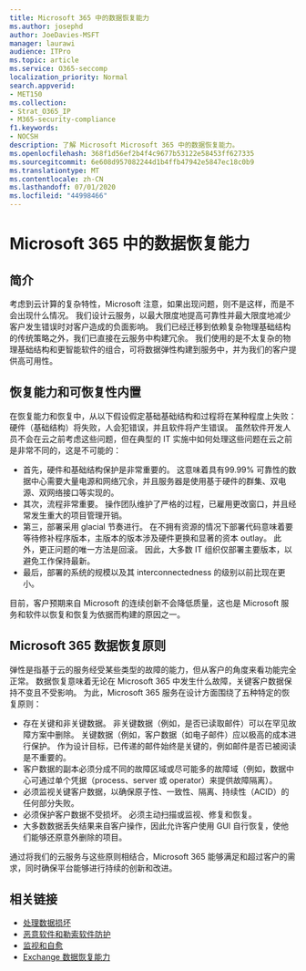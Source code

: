 ```yaml
---
title: Microsoft 365 中的数据恢复能力
ms.author: josephd
author: JoeDavies-MSFT
manager: laurawi
audience: ITPro
ms.topic: article
ms.service: O365-seccomp
localization_priority: Normal
search.appverid:
- MET150
ms.collection:
- Strat_O365_IP
- M365-security-compliance
f1.keywords:
- NOCSH
description: 了解 Microsoft Microsoft 365 中的数据恢复能力。
ms.openlocfilehash: 368f1d56ef2b4f4c9677b53122e58453ff627335
ms.sourcegitcommit: 6e608d957082244d1b4ffb47942e5847ec18c0b9
ms.translationtype: MT
ms.contentlocale: zh-CN
ms.lasthandoff: 07/01/2020
ms.locfileid: "44998466"
---
```

# <a name="data-resiliency-in-microsoft-365"></a>Microsoft 365 中的数据恢复能力

## <a name="introduction"></a>简介

考虑到云计算的复杂特性，Microsoft 注意，如果出现问题，则不是这样，而是不会出现什么情况。 我们设计云服务，以最大限度地提高可靠性并最大限度地减少客户发生错误时对客户造成的负面影响。 我们已经迁移到依赖复杂物理基础结构的传统策略之外，我们已直接在云服务中构建冗余。 我们使用的是不太复杂的物理基础结构和更智能软件的组合，可将数据弹性构建到服务中，并为我们的客户提供高可用性。 

## <a name="resiliency-and-recoverability-are-built-in"></a>恢复能力和可恢复性内置 

在恢复能力和恢复中，从以下假设假定基础基础结构和过程将在某种程度上失败：硬件（基础结构）将失败，人会犯错误，并且软件将产生错误。 虽然软件开发人员不会在云之前考虑这些问题，但在典型的 IT 实施中如何处理这些问题在云之前是非常不同的，这是不可能的：

- 首先，硬件和基础结构保护是非常重要的。 这意味着具有99.99% 可靠性的数据中心需要大量电源和网络冗余，并且服务器是使用基于硬件的群集、双电源、双网络接口等实现的。 
- 其次，流程非常重要。 操作团队维护了严格的过程，已雇用更改窗口，并且经常发生重大的项目管理开销。 
- 第三，部署采用 glacial 节奏进行。 在不拥有资源的情况下部署代码意味着要等待修补程序版本，主版本的版本涉及硬件更换和显著的资本 outlay。 此外，更正问题的唯一方法是回滚。 因此，大多数 IT 组织仅部署主要版本，以避免工作保持最新。 
- 最后，部署的系统的规模以及其 interconnectedness 的级别以前比现在更小。 

目前，客户预期来自 Microsoft 的连续创新不会降低质量，这也是 Microsoft 服务和软件以恢复和恢复为依据而构建的原因之一。 

## <a name="microsoft-365-data-resiliency-principles"></a>Microsoft 365 数据恢复原则

弹性是指基于云的服务经受某些类型的故障的能力，但从客户的角度来看功能完全正常。 数据恢复意味着无论在 Microsoft 365 中发生什么故障，关键客户数据保持不变且不受影响。 为此，Microsoft 365 服务在设计方面围绕了五种特定的恢复原则：

- 存在关键和非关键数据。 非关键数据（例如，是否已读取邮件）可以在罕见故障方案中删除。 关键数据（例如，客户数据（如电子邮件）应以极高的成本进行保护。 作为设计目标，已传递的邮件始终是关键的，例如邮件是否已被阅读是不重要的。 
- 客户数据的副本必须分成不同的故障区域或尽可能多的故障域（例如，数据中心可通过单个凭据（process、server 或 operator）来提供故障隔离）。 
- 必须监视关键客户数据，以确保原子性、一致性、隔离、持续性（ACID）的任何部分失败。 
- 必须保护客户数据不受损坏。 必须主动扫描或监视、修复和恢复。 
- 大多数数据丢失结果来自客户操作，因此允许客户使用 GUI 自行恢复，使他们能够还原意外删除的项目。 
 
通过将我们的云服务与这些原则相结合，Microsoft 365 能够满足和超过客户的需求，同时确保平台能够进行持续的创新和改进。 

## <a name="related-links"></a>相关链接

- [处理数据损坏](office-365-dealing-with-data-corruption.md)
- [恶意软件和勒索软件防护](office-365-malware-and-ransomware-protection.md)
- [监视和自愈](office-365-monitoring-and-self-healing.md)
- [Exchange 数据恢复能力](office-365-exchange-data-resiliency.md)